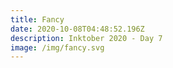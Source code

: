 ```yaml
---
title: Fancy
date: 2020-10-08T04:48:52.196Z
description: Inktober 2020 - Day 7
image: /img/fancy.svg
---
```


